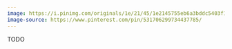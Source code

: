 ```yaml
---
image: https://i.pinimg.com/originals/1e/21/45/1e2145755eb6a3bddc5403f18ae98e8e.jpg
image-source: https://www.pinterest.com/pin/531706299734437785/
---
```


TODO
